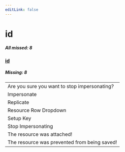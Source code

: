 ```yaml
---
editLink: false
---
```


# id

##### All missed: 8


### [id](https://github.com/Laravel-Lang/lang/blob/main/locales/id/id.json)

##### Missing: 8

<table >
<tr><td align="left" >
Are you sure you want to stop impersonating?
</td>
</tr>
<tr><td align="left" >
Impersonate
</td>
</tr>
<tr><td align="left" >
Replicate
</td>
</tr>
<tr><td align="left" >
Resource Row Dropdown
</td>
</tr>
<tr><td align="left" >
Setup Key
</td>
</tr>
<tr><td align="left" >
Stop Impersonating
</td>
</tr>
<tr><td align="left" >
The resource was attached!
</td>
</tr>
<tr><td align="left" >
The resource was prevented from being saved!
</td>
</tr>

</table>


